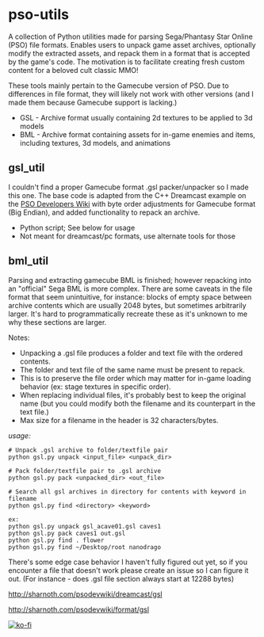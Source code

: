 # pso-utils
A collection of Python utilities made for parsing Sega/Phantasy Star Online (PSO) file formats. Enables users to unpack game asset archives, optionally modify the extracted assets, and repack them in a format that is accepted by the game's code. The motivation is to facilitate creating fresh custom content for a beloved cult classic MMO!

These tools mainly pertain to the Gamecube version of PSO. Due to differences in file format, they will likely not work with other versions (and I made them because Gamecube support is lacking.)

- GSL - Archive format usually containing 2d textures to be applied to 3d models
- BML - Archive format containing assets for in-game enemies and items, including textures, 3d models, and animations 

## gsl_util
I couldn't find a proper Gamecube format .gsl packer/unpacker so I made this one. The base code is adapted from the C++ Dreamcast example on the [PSO Developers Wiki](http://sharnoth.com/psodevwiki/start) with byte order adjustments for Gamecube format (Big Endian), and added functionality to repack an archive.
- Python script; See below for usage
- Not meant for dreamcast/pc formats, use alternate tools for those

## bml_util
Parsing and extracting gamecube BML is finished; however repacking into an "official" Sega BML is more complex. There are some caveats in the file format that seem unintuitive, for instance: blocks of empty space between archive contents which are usually 2048 bytes, but sometimes arbitrarily larger. It's hard to programmatically recreate these as it's unknown to me why these sections are larger.

Notes:
- Unpacking a .gsl file produces a folder and text file with the ordered contents.
- The folder and text file of the same name must be present to repack.
- This is to preserve the file order which may matter for in-game loading behavior (ex: stage textures in specific order).
- When replacing individual files, it's probably best to keep the original name (but you could modify both the filename and its counterpart in the text file.)
- Max size for a filename in the header is 32 characters/bytes.

*usage:*
```
# Unpack .gsl archive to folder/textfile pair
python gsl.py unpack <input_file> <unpack_dir>

# Pack folder/textfile pair to .gsl archive
python gsl.py pack <unpacked_dir> <out_file>

# Search all gsl archives in directory for contents with keyword in filename
python gsl.py find <directory> <keyword>

ex: 
python gsl.py unpack gsl_acave01.gsl caves1
python gsl.py pack caves1 out.gsl
python gsl.py find . flower
python gsl.py find ~/Desktop/root nanodrago
```

There's some edge case behavior I haven't fully figured out yet, so if you encounter a file that doesn't work please create an issue so I can figure it out. (For instance - does .gsl file section always start at 12288 bytes)

http://sharnoth.com/psodevwiki/dreamcast/gsl

http://sharnoth.com/psodevwiki/format/gsl

[![ko-fi](https://www.ko-fi.com/img/githubbutton_sm.svg)](https://ko-fi.com/T6T41O9SO)
